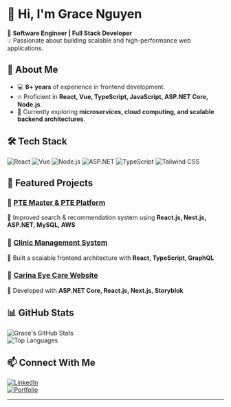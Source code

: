 # 👋 Hi, I'm Grace Nguyen  

🚀 **Software Engineer | Full Stack Developer**  
💡 Passionate about building scalable and high-performance web applications.  

## 🌟 About Me  
- 💻 **8+ years** of experience in frontend development.  
- 🔥 Proficient in **React, Vue, TypeScript, JavaScript, ASP.NET Core, Node.js**.  
- 🎯 Currently exploring **microservices, cloud computing, and scalable backend architectures**.  

## 🛠 Tech Stack  
![React](https://img.shields.io/badge/React-20232A?style=for-the-badge&logo=react&logoColor=61DAFB)
![Vue](https://img.shields.io/badge/Vue.js-35495E?style=for-the-badge&logo=vuedotjs&logoColor=4FC08D)
![Node.js](https://img.shields.io/badge/Node.js-43853D?style=for-the-badge&logo=node.js&logoColor=white)
![ASP.NET](https://img.shields.io/badge/ASP.NET-5C2D91?style=for-the-badge&logo=.net&logoColor=white)
![TypeScript](https://img.shields.io/badge/TypeScript-3178C6?style=for-the-badge&logo=typescript&logoColor=white)
![Tailwind CSS](https://img.shields.io/badge/TailwindCSS-38B2AC?style=for-the-badge&logo=tailwind-css&logoColor=white)

## 📌 Featured Projects  
### 🔹 [PTE Master & PTE Platform](https://github.com/your-repo)  
🔹 Improved search & recommendation system using **React.js, Nest.js, ASP.NET, MySQL, AWS**  

### 🔹 [Clinic Management System](https://github.com/your-repo)  
🔹 Built a scalable frontend architecture with **React, TypeScript, GraphQL**  

### 🔹 [Carina Eye Care Website](https://github.com/your-repo)  
🔹 Developed with **ASP.NET Core, React.js, Next.js, Storyblok**  

## 📊 GitHub Stats  
![Grace's GitHub Stats](https://github-readme-stats.vercel.app/api?username=grace-nguyen1911&show_icons=true&theme=radical)  
![Top Languages](https://github-readme-stats.vercel.app/api/top-langs/?username=grace-nguyen1911&layout=compact&theme=radical)  

## 📫 Connect With Me  
[![LinkedIn](https://img.shields.io/badge/LinkedIn-GraceNguyen-blue?style=for-the-badge&logo=linkedin)](https://www.linkedin.com/in/gracenguyen1911/)  
[![Portfolio](https://img.shields.io/badge/Portfolio-GraceNguyen-ff69b4?style=for-the-badge)](https://gracenguyen-psi.vercel.app/)  

---

